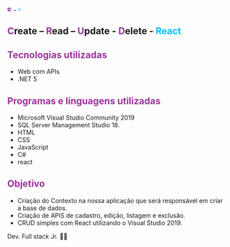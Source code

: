 <img src="README.assets/104821885-bf32b780-581d-11eb-8ad3-0644152be964.png" alt="27260-1" style="width:10px;" />           <img src="README.assets/104821822-54817c00-581d-11eb-96ed-65160f342648.png" alt="visual-studio" style="width:5px;" />       <img src="README.assets/104821891-ca85e300-581d-11eb-8cc1-510abcec180e.png" alt="images" style="width:10px;" />

 

## <span style="color:#993399">C</span>reate – <span style="color:#993399">R</span>ead – <span style="color:#993399">U</span>pdate - <span style="color:#993399">D</span>elete - <span style="color:#00BFFF">React</span>

## <span style="color:#993399">Tecnologias utilizadas</span>

* Web com APIs
* .NET 5

## <span style="color:#993399">Programas e linguagens utilizadas</span>

* Microsoft Visual Studio Community 2019
* SQL Server Management Studio 18.
* HTML
* CSS
* JavaScript
* C#
* react

## <span style="color:#993399"> Objetivo</span>

* Criação do Contexto na nossa aplicação que será responsável em criar a base de dados.
* Criação de APIS de cadastro, edição, listagem e exclusão.
* CRUD simples com React utilizando o Visual Studio 2019.



  

 Dev. Full stack Jr. :running_man:
